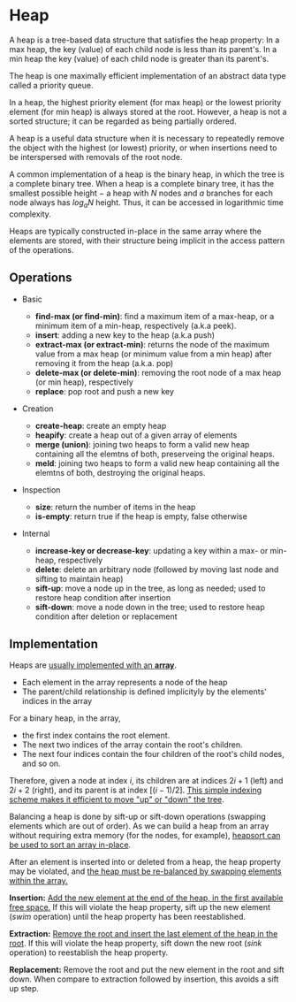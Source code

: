 # Heap

A heap is a tree-based data structure that satisfies the heap property: In a max heap, the key (value) of each child node is less than its parent's. In a min heap the key (value) of each child node is greater than its parent's.

The heap is one maximally efficient implementation of an abstract data type called a priority queue.

In a heap, the highest priority element (for max heap) or the lowest priority element (for min heap) is always stored at the root. However, a heap is not a sorted structure; it can be regarded as being partially ordered.

A heap is a useful data structure when it is necessary to repeatedly remove the object with the highest (or lowest) priority, or when insertions need to be interspersed with removals of the root node.

A common implementation of a heap is the binary heap, in which the tree is a complete binary tree. When a heap is a complete binary tree, it has the smallest possible height $-$ a heap with $N$ nodes and $a$ branches for each node always has $log_aN$ height. Thus, it can be accessed in logarithmic time complexity.

Heaps are typically constructed in-place in the same array where the elements are stored, with their structure being implicit in the access pattern of the operations.

## Operations

- Basic

  - **find-max (or find-min)**: find a maximum item of a max-heap, or a minimum item of a min-heap, respectively (a.k.a peek).
  - **insert**: adding a new key to the heap (a.k.a push)
  - **extract-max (or extract-min)**: returns the node of the maximum value from a max heap (or minimum value from a min heap) after removing it from the heap (a.k.a. pop)
  - **delete-max (or delete-min)**: removing the root node of a max heap (or min heap), respectively
  - **replace**: pop root and push a new key
- Creation
  - **create-heap**: create an empty heap
  - **heapify**: create a heap out of a given array of elements
  - **merge (union)**: joining two heaps to form a valid new heap containing all the elemtns of both, preserveing the original heaps.
  - **meld**: joining two heaps to form a valid new heap containing all the elemtns of both, destroying the original heaps.
- Inspection
  - **size**: return the number of items in the heap
  - **is-empty**: return true if the heap is empty, false otherwise
- Internal
  - **increase-key or decrease-key**: updating a key within a max- or min-heap, respectively
  - **delete**: delete an arbitrary node (followed by moving last node and sifting to maintain heap)
  - **sift-up**: move a node up in the tree, as long as needed; used to restore heap condition after insertion
  - **sift-down**: move a node down in the tree; used to restore heap condition after deletion or replacement

## Implementation

Heaps are <u>usually implemented with an **array**</u>.

- Each element in the array represents a node of the heap
- The parent/child relationship is defined implicityly by the elements' indices in the array

For a binary heap, in the array,

- the first index contains the root element.
- The next two indices of the array contain the root's children.
- The next four indices contain the four children of the root's child nodes, and so on.

Therefore, given a node at index $i$, its children are at indices $2i + 1$ (left) and $2i + 2$ (right), and its parent is at index $[(i-1)/2]$. <u>This simple indexing scheme makes it efficient to move "up" or "down" the tree</u>.

Balancing a heap is done by sift-up or sift-down operations (swapping elements which are out of order). As we can build a heap from an array without requiring extra memory (for the nodes, for example), <u>heapsort can be used to sort an array in-place</u>.

After an element is inserted into or deleted from a heap, the heap property may be violated, and <u>the heap must be re-balanced by swapping elements within the array.</u>

**Insertion:** <u>Add the new element at the end of the heap, in the first available free space.</u> If this will violate the heap property, sift up the new element (*swim* operation) until the heap property has been reestablished.

**Extraction:** <u>Remove the root and insert the last element of the heap in the root</u>. If this will violate the heap property, sift down the new root (*sink* operation) to reestablish the heap property.

**Replacement:** Remove the root and put the new element in the root and sift down. When compare to extraction followed by insertion, this avoids a sift up step.
